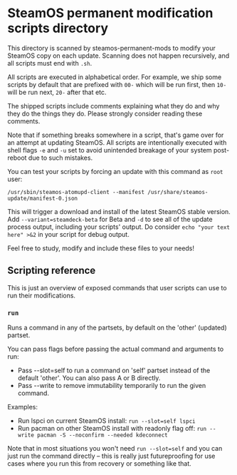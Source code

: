 # SteamOS permanent modification scripts directory

This directory is scanned by steamos-permanent-mods to modify your SteamOS copy on
each update. Scanning does not happen recursively, and all scripts must end with
`.sh`.

All scripts are executed in alphabetical order. For example, we ship some
scripts by default that are prefixed with `00-` which will be run first, then
`10-` will be run next, `20-` after that etc.

The shipped scripts include comments explaining what they do and why they do the
things they do. Please strongly consider reading these comments.

Note that if something breaks somewhere in a script, that's game over for an
attempt at updating SteamOS. All scripts are intentionally executed with shell
flags `-e` and `-u` set to avoid unintended breakage of your system post-reboot
due to such mistakes.

You can test your scripts by forcing an update with this command as `root` user:

    /usr/sbin/steamos-atomupd-client --manifest /usr/share/steamos-update/manifest-0.json

This will trigger a download and install of the latest SteamOS stable version.
Add `--variant=steamdeck-beta` for Beta and `-d` to see all of the update
process output, including your scripts' output. Do consider `echo "your text
here" >&2` in your script for debug output.

Feel free to study, modify and include these files to your needs!

## Scripting reference

This is just an overview of exposed commands that user scripts can use to run
their modifications.

### `run`

Runs a command in any of the partsets, by default on the 'other' (updated)
partset.

You can pass flags before passing the actual command and arguments to run:

- Pass --slot=self to run a command on 'self' partset instead of the default
  'other'. You can also pass A or B directly.
- Pass --write to remove immutability temporarily to run the given command.

Examples:

- Run lspci on current SteamOS install:
  `run --slot=self lspci`
- Run pacman on other SteamOS install with readonly flag off:
  `run --write pacman -S --noconfirm --needed kdeconnect`

Note that in most situations you won't need `run --slot=self` and you can just
run the command directly – this is really just futureproofing for use cases
where you run this from recovery or something like that.
